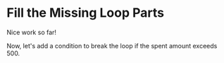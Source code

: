 # Fill the Missing Loop Parts

Nice work so far!

Now, let's add a condition to break the loop if the spent amount exceeds 500.